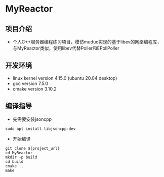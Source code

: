 # MyReactor

## 项目介绍

* 个人C++服务器编程练习项目，模仿muduo实现的基于libev的网络编程库，与MyReactor类似，使用libev代替Poller和EPollPoller

## 开发环境

* linux kernel version 4.15.0 (ubuntu 20.04 desktop)
* gcc version 7.5.0
* cmake version 3.10.2

## 编译指导

* 先需要安装jsoncpp
```shell
sudo apt install libjsoncpp-dev
```

* 开始编译
```shell
git clone ${project_url}
cd MyReactor
mkdir -p build
cd build
cmake ..
make
```
